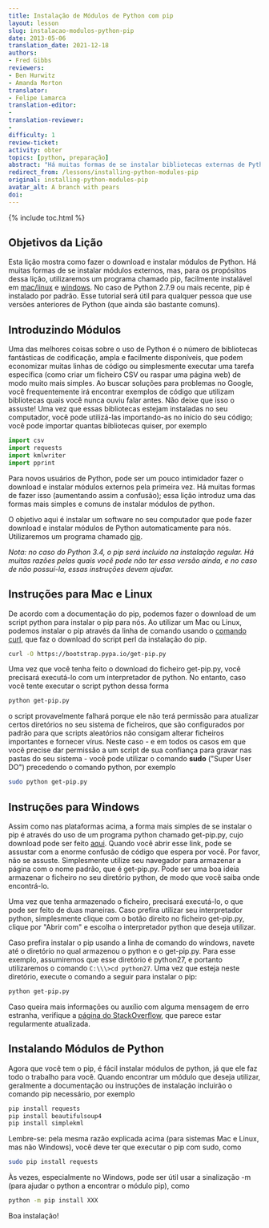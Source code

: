 ```yaml
---
title: Instalação de Módulos de Python com pip
layout: lesson
slug: instalacao-modulos-python-pip
date: 2013-05-06
translation_date: 2021-12-18
authors:
- Fred Gibbs
reviewers:
- Ben Hurwitz
- Amanda Morton
translator:
- Felipe Lamarca
translation-editor:
- 
translation-reviewer:
- 
difficulty: 1
review-ticket: 
activity: obter
topics: [python, preparação]
abstract: "Há muitas formas de se instalar bibliotecas externas de Python; esse tutorial explica um dos métodos mais comuns usando pip."
redirect_from: /lessons/installing-python-modules-pip
original: installing-python-modules-pip
avatar_alt: A branch with pears
doi:
---
```


{% include toc.html %}

Objetivos da Lição
------------

Esta lição mostra como fazer o download e instalar módulos de Python. Há muitas formas de se instalar módulos externos, mas, para os propósitos dessa lição, utilizaremos um programa chamado pip, facilmente instalável em [mac/linux](https://pip.pypa.io/en/stable/) e [windows]( https://sites.google.com/site/pydatalog/python/pip-for-windows). No caso de Python 2.7.9 ou mais recente, pip é instalado por padrão. Esse tutorial será útil para qualquer pessoa que use versões anteriores de Python (que ainda são bastante comuns).


Introduzindo Módulos
-------------------

Uma das melhores coisas sobre o uso de Python é o número de bibliotecas fantásticas de codificação, ampla e facilmente disponíveis, que podem economizar muitas linhas de código ou simplesmente executar uma tarefa específica (como criar um ficheiro CSV ou raspar uma página web) de modo muito mais simples. Ao buscar soluções para problemas no Google, você frequentemente irá encontrar exemplos de código que utilizam bibliotecas quais você nunca ouviu falar antes. Não deixe que isso o assuste! Uma vez que essas bibliotecas estejam instaladas no seu computador, você pode utilizá-las importando-as no início do seu código; você pode importar quantas bibliotecas quiser, por exemplo

``` python
import csv
import requests
import kmlwriter
import pprint
```

Para novos usuários de Python, pode ser um pouco intimidador fazer o download e instalar módulos externos pela primeira vez. Há muitas formas de fazer isso (aumentando assim a confusão); essa lição introduz uma das formas mais simples e comuns de instalar módulos de python.

O objetivo aqui é instalar um software no seu computador que pode fazer download e instalar módulos de Python automaticamente para nós. Utilizaremos um programa chamado [pip](https://pip.pypa.io/en/stable/).

*Nota: no caso do Python 3.4, o pip será incluído na instalação regular. Há muitas razões pelas quais você pode não ter essa versão ainda, e no caso de não possuí-la, essas instruções devem ajudar.*

## Instruções para Mac e Linux

De acordo com a documentação do pip, podemos fazer o download de um script python para instalar o pip para nós. Ao utilizar um Mac ou Linux, podemos instalar o pip através da linha de comando usando o [comando curl](https://www.thegeekstuff.com/2012/04/curl-examples/), que faz o download do script perl da instalação do pip.

``` bash
curl -O https://bootstrap.pypa.io/get-pip.py
```

Uma vez que você tenha feito o download do ficheiro get-pip.py, você precisará executá-lo com um interpretador de python. No entanto, caso você tente executar o script python dessa forma

``` bash
python get-pip.py
```

o script provavelmente falhará porque ele não terá permissão para atualizar certos diretórios no seu sistema de ficheiros, que são configurados por padrão para que scripts aleatórios não consigam alterar ficheiros importantes e fornecer vírus. Neste caso - e em todos os casos em que você precise dar permissão a um script de sua confiança para gravar nas pastas do seu sistema - você pode utilizar o comando **sudo** ("Super User DO") precedendo o comando python, por exemplo

``` bash
sudo python get-pip.py
```

## Instruções para Windows

Assim como nas plataformas acima, a forma mais simples de se instalar o pip é através do uso de um programa python chamado get-pip.py, cujo download pode ser feito [aqui](https://bootstrap.pypa.io/get-pip.py). Quando você abrir esse link, pode se assustar com a enorme confusão de código que espera por você. Por favor, não se assuste. Simplesmente utilize seu navegador para armazenar a página com o nome padrão, que é get-pip.py. Pode ser uma boa ideia armazenar o ficheiro no seu diretório python, de modo que você saiba onde encontrá-lo. 

Uma vez que tenha armazenado o ficheiro, precisará executá-lo, o que pode ser feito de duas maneiras. Caso prefira utilizar seu interpretador python, simplesmente clique com o botão direito no ficheiro get-pip.py, clique por "Abrir com" e escolha o interpretador python que deseja utilizar.

Caso prefira instalar o pip usando a linha de comando do windows, navete até o diretório no qual armazenou o python e o get-pip.py. Para esse exemplo, assumiremos que esse diretório é python27, e portanto utilizaremos o comando `C:\\\>cd python27`. Uma vez que esteja neste diretório, execute o comando a seguir para instalar o pip:

``` bash
python get-pip.py
```

Caso queira mais informações ou auxílio com alguma mensagem de erro estranha, verifique a [página do StackOverflow](https://stackoverflow.com/questions/4750806/how-can-i-install-pip-on-windows), que parece estar regularmente atualizada.

Instalando Módulos de Python
-------------------------

Agora que você tem o pip, é fácil instalar módulos de python, já que ele faz todo o trabalho para você. Quando encontrar um módulo que deseja utilizar, geralmente a documentação ou instruções de instalação incluirão o comando pip necessário, por exemplo

``` bash
pip install requests
pip install beautifulsoup4
pip install simplekml
```

Lembre-se: pela mesma razão explicada acima (para sistemas Mac e Linux, mas não Windows), você deve ter que executar o pip com sudo, como


``` bash
sudo pip install requests
```

Às vezes, especialmente no Windows, pode ser útil usar a sinalização -m (para ajudar o python a encontrar o módulo pip), como

``` bash
python -m pip install XXX
```

Boa instalação!